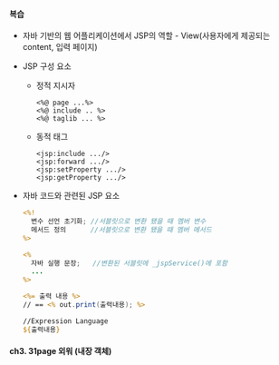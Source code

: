 #### 복습

- 자바 기반의 웹 어플리케이션에서 JSP의 역할 - View(사용자에게 제공되는 content, 입력 페이지)

- JSP 구성 요소

  - 정적 지시자

    ```
    <%@ page ...%>
    <%@ include .. %>
    <%@ taglib ... %>
    
    ```

  - 동적 태그

    ```
    <jsp:include .../>
    <jsp:forward .../>
    <jsp:setProperty .../>
    <jsp:getProperty .../>
    ```

- 자바 코드와 관련된 JSP 요소

  ```jsp
  <%! 
  	변수 선언 초기화; //서블릿으로 변환 됐을 때 멤버 변수
  	메서드 정의		//서블릿으로 변환 됐을 때 멤버 메서드
  %>
  
  <%
  	자바 실행 문장; 	//변환된 서블릿에 _jspService()에 포함
  	...
  %>
  
  <%= 출력 내용 %> 
  // == <% out.print(출력내용); %>
  
  //Expression Language
  ${출력내용}
  
  ```

  

#### ch3. 31page 외워 (내장 객체)

